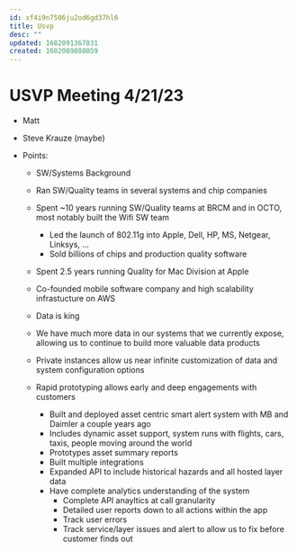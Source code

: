 ```yaml
---
id: xf4i9n7506ju2od6gd37hl6
title: Usvp
desc: ""
updated: 1682091367831
created: 1682089888059
---
```


# USVP Meeting 4/21/23

- Matt
- Steve Krauze (maybe)

- Points:

  - SW/Systems Background
  - Ran SW/Quality teams in several systems and chip companies
  - Spent ~10 years running SW/Quality teams at BRCM and in OCTO, most notably built the Wifi SW team
    - Led the launch of 802.11g into Apple, Dell, HP, MS, Netgear, Linksys, ...
    - Sold billions of chips and production quality software
  - Spent 2.5 years running Quality for Mac Division at Apple
  - Co-founded mobile software company and high scalability infrastucture on AWS

  - Data is king
  - We have much more data in our systems that we currently expose, allowing us to continue to build more valuable data products
  - Private instances allow us near infinite customization of data and system configuration options
  - Rapid prototyping allows early and deep engagements with customers
    - Built and deployed asset centric smart alert system with MB and Daimler a couple years ago
    - Includes dynamic asset support, system runs with flights, cars, taxis, people moving around the world
    - Prototypes asset summary reports
    - Built multiple integrations
    - Expanded API to include historical hazards and all hosted layer data
    - Have complete analytics understanding of the system
      - Complete API anayltics at call granularity
      - Detailed user reports down to all actions within the app
      - Track user errors
      - Track service/layer issues and alert to allow us to fix before customer finds out
